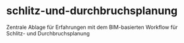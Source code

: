 # schlitz-und-durchbruchsplanung
Zentrale Ablage für Erfahrungen mit dem BIM-basierten Workflow für Schlitz- und Durchbruchsplanung
